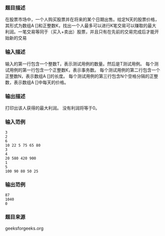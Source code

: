### 题目描述
在股票市场中，一个人购买股票并在将来的某个日期出售。给定N天的股票价格，其形式为数组A []和正整数K，找出一个人最多可以进行K笔交易可以赚取的最大利润。一笔交易等同于（买入+卖出）股票，并且只有在先前的交易完成后才能开始新的交易
### 输入描述
输入的第一行包含一个整数T，表示测试用例的数量。然后是T测试用例。 每个测试用例的第一行包含一个正整数K，表示事务数。 每个测试用例的第二行包含一个正整数N，表示数组A []的长度。 每个测试用例的第三行包含N个空格分隔的正整数，表示数组A []中每天的价格。
### 输出描述
打印出该人获得的最大利润。 没有利润将等于0。
### 输入范例
```
3
2
6
10 22 5 75 65 80
3
4
20 580 420 900
1
5
100 90 80 50 25
```
### 输出范例
```
87
1040
0
```
### 题目来源
geeksforgeeks.org
